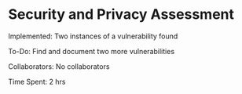 # Security and Privacy Assessment

Implemented: Two instances of a vulnerability found

To-Do: Find and document two more vulnerabilities

Collaborators: No collaborators

Time Spent: 2 hrs